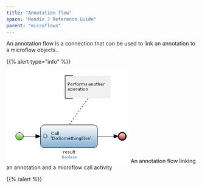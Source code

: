 ```yaml
---
title: "Annotation flow"
space: "Mendix 7 Reference Guide"
parent: "microflows"
---
```



An annotation flow is a connection that can be used to link an annotation to a microflow objects..

{{% alert type="info" %}}

![](attachments/819203/918062.png)
An annotation flow linking an annotation and a microflow call activity

{{% /alert %}}
